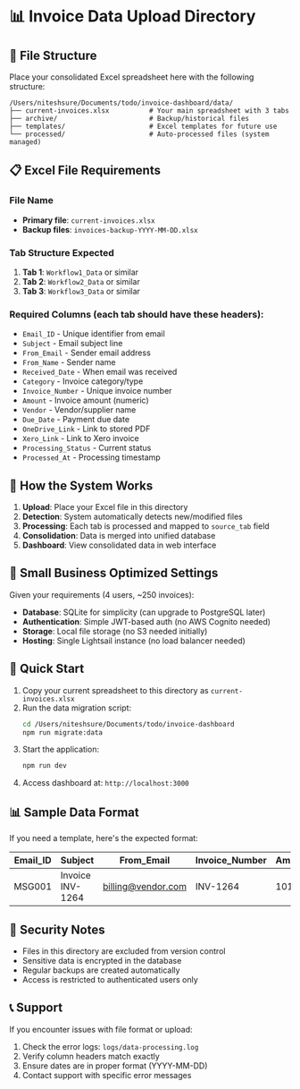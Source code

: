 # 📊 Invoice Data Upload Directory

## 📁 File Structure

Place your consolidated Excel spreadsheet here with the following structure:

```
/Users/niteshsure/Documents/todo/invoice-dashboard/data/
├── current-invoices.xlsx          # Your main spreadsheet with 3 tabs
├── archive/                       # Backup/historical files
├── templates/                     # Excel templates for future use
└── processed/                     # Auto-processed files (system managed)
```

## 📋 Excel File Requirements

### File Name
- **Primary file**: `current-invoices.xlsx`
- **Backup files**: `invoices-backup-YYYY-MM-DD.xlsx`

### Tab Structure Expected
1. **Tab 1**: `Workflow1_Data` or similar
2. **Tab 2**: `Workflow2_Data` or similar  
3. **Tab 3**: `Workflow3_Data` or similar

### Required Columns (each tab should have these headers):
- `Email_ID` - Unique identifier from email
- `Subject` - Email subject line
- `From_Email` - Sender email address
- `From_Name` - Sender name
- `Received_Date` - When email was received
- `Category` - Invoice category/type
- `Invoice_Number` - Unique invoice number
- `Amount` - Invoice amount (numeric)
- `Vendor` - Vendor/supplier name
- `Due_Date` - Payment due date
- `OneDrive_Link` - Link to stored PDF
- `Xero_Link` - Link to Xero invoice
- `Processing_Status` - Current status
- `Processed_At` - Processing timestamp

## 🔄 How the System Works

1. **Upload**: Place your Excel file in this directory
2. **Detection**: System automatically detects new/modified files
3. **Processing**: Each tab is processed and mapped to `source_tab` field
4. **Consolidation**: Data is merged into unified database
5. **Dashboard**: View consolidated data in web interface

## 📝 Small Business Optimized Settings

Given your requirements (4 users, ~250 invoices):
- **Database**: SQLite for simplicity (can upgrade to PostgreSQL later)
- **Authentication**: Simple JWT-based auth (no AWS Cognito needed)
- **Storage**: Local file storage (no S3 needed initially)
- **Hosting**: Single Lightsail instance (no load balancer needed)

## 🚀 Quick Start

1. Copy your current spreadsheet to this directory as `current-invoices.xlsx`
2. Run the data migration script:
   ```bash
   cd /Users/niteshsure/Documents/todo/invoice-dashboard
   npm run migrate:data
   ```
3. Start the application:
   ```bash
   npm run dev
   ```
4. Access dashboard at: `http://localhost:3000`

## 📊 Sample Data Format

If you need a template, here's the expected format:

| Email_ID | Subject | From_Email | Invoice_Number | Amount | Vendor | Due_Date |
|----------|---------|------------|----------------|--------|--------|----------|
| MSG001 | Invoice INV-1264 | billing@vendor.com | INV-1264 | 1012.0 | Vendor Ltd | 2025-01-15 |

## 🔐 Security Notes

- Files in this directory are excluded from version control
- Sensitive data is encrypted in the database
- Regular backups are created automatically
- Access is restricted to authenticated users only

## 📞 Support

If you encounter issues with file format or upload:
1. Check the error logs: `logs/data-processing.log`
2. Verify column headers match exactly
3. Ensure dates are in proper format (YYYY-MM-DD)
4. Contact support with specific error messages
